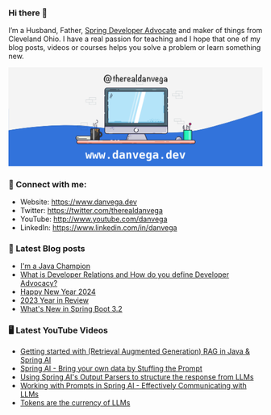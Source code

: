 ### Hi there 👋

I’m a Husband, Father, [Spring Developer Advocate](https://tanzu.vmware.com/developer/advocates/) and maker of things from Cleveland Ohio. I have a real passion for teaching and I hope that one of my blog posts, videos or courses helps you solve a problem or learn something new.

![Profile Header](./github_profile_header.png)

### 🤝 Connect with me:

- Website: https://www.danvega.dev
- Twitter: https://twitter.com/therealdanvega
- YouTube: http://www.youtube.com/danvega
- LinkedIn: https://www.linkedin.com/in/danvega

### 📝 Latest Blog posts

<!-- BLOG-POST-LIST:START -->
- [I&#39;m a Java Champion](/blog/2024/01/21/java-champion)
- [What is Developer Relations and How do you define Developer Advocacy?](/blog/2024/01/15/developer-advocate)
- [Happy New Year 2024](/blog/2024/01/01/happy-new-year-2024)
- [2023 Year in Review](/blog/2023/12/30/2023-year-in-review)
- [What&#39;s New in Spring Boot 3.2](/blog/2023/12/20/spring-boot-3-2)
<!-- BLOG-POST-LIST:END -->

### 🖥 Latest YouTube Videos

<!-- YOUTUBE:START -->
- [Getting started with &lpar;Retrieval Augmented Generation&rpar; RAG in Java &amp; Spring AI](https://www.youtube.com/watch?v=4-rG2qsTrAs)
- [Spring AI - Bring your own data by Stuffing the Prompt](https://www.youtube.com/watch?v=TL3cko6YkgU)
- [Using Spring AI&#39;s Output Parsers to structure the response from LLMs](https://www.youtube.com/watch?v=CuIr3FiG_fc)
- [Working with Prompts in Spring AI - Effectively Communicating with LLMs](https://www.youtube.com/watch?v=ACpLp2KXqgE)
- [Tokens are the currency of LLMs](https://www.youtube.com/watch?v=2Oh-jDoSGbk)
<!-- YOUTUBE:END -->
